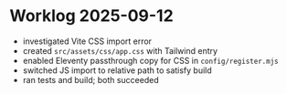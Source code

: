 # Worklog 2025-09-12
- investigated Vite CSS import error
- created `src/assets/css/app.css` with Tailwind entry
- enabled Eleventy passthrough copy for CSS in `config/register.mjs`
- switched JS import to relative path to satisfy build
- ran tests and build; both succeeded
